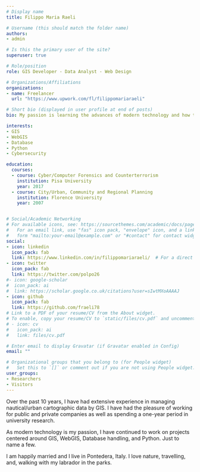 ```yaml
---
# Display name
title: Filippo Maria Raeli

# Username (this should match the folder name)
authors:
- admin

# Is this the primary user of the site?
superuser: true

# Role/position
role: GIS Developer - Data Analyst - Web Design

# Organizations/Affiliations
organizations:
- name: Freelancer
  url: "https://www.upwork.com/fl/filippomariaraeli"

# Short bio (displayed in user profile at end of posts)
bio: My passion is learning the advances of modern technology and how to piece together a solution to every problem that I would like to expose myself to and be able to resolve different issues in difficult situations.

interests:
- GIS
- WebGIS
- Database
- Python
- Cybersecurity

education:
  courses:
  - course: Cyber/Computer Forensics and Counterterrorism
    institution: Pisa University
    year: 2017
  - course: City/Urban, Community and Regional Planning
    institution: Florence University
    year: 2007


# Social/Academic Networking
# For available icons, see: https://sourcethemes.com/academic/docs/page-builder/#icons
#   For an email link, use "fas" icon pack, "envelope" icon, and a link in the
#   form "mailto:your-email@example.com" or "#contact" for contact widget.
social:
- icon: linkedin
  icon_pack: fab
  link: https://www.linkedin.com/in/filippomariaraeli/  # For a direct email link, use "mailto:test@example.org".
- icon: twitter
  icon_pack: fab
  link: https://twitter.com/polpo26
#- icon: google-scholar
#  icon_pack: ai
#  link: https://scholar.google.co.uk/citations?user=sIwtMXoAAAAJ
- icon: github
  icon_pack: fab
  link: https://github.com/fraeli78
# Link to a PDF of your resume/CV from the About widget.
# To enable, copy your resume/CV to `static/files/cv.pdf` and uncomment the lines below.
# - icon: cv
#   icon_pack: ai
#   link: files/cv.pdf

# Enter email to display Gravatar (if Gravatar enabled in Config)
email: ""

# Organizational groups that you belong to (for People widget)
#   Set this to `[]` or comment out if you are not using People widget.
user_groups:
- Researchers
- Visitors
---
```


Over the past 10 years, I have had extensive experience in managing nautical/urban cartographic data by GIS. I have had the pleasure of working for public and private companies as well as spending a one-year period in university research.

As modern technology is my passion, I have continued to work on projects centered around GIS, WebGIS, Database handling, and Python. Just to name a few.

I am happily married and I live in Pontedera, Italy. I love nature, travelling, and, walking with my labrador in the parks.
